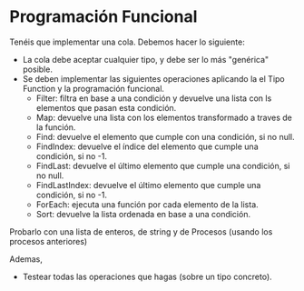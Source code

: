 # Programación Funcional

Tenéis que implementar una cola. Debemos hacer lo siguiente:
- La cola debe aceptar cualquier tipo, y debe ser lo más "genérica" posible.
- Se deben implementar las siguientes operaciones aplicando la el Tipo Function y la programación funcional.
  - Filter: filtra en base a una condición y devuelve una lista con ls elementos que pasan esta condición.
  - Map: devuelve una lista con los elementos transformado a traves de la función.
  - Find: devuelve el elemento que cumple con una condición, si no null.
  - FindIndex: devuelve el índice del elemento que cumple una condición, si no -1.
  - FindLast: devuelve el último elemento que cumple una condición, si no null.
  - FindLastIndex: devuelve el último elemento que cumple una condición, si no -1.
  - ForEach: ejecuta una función por cada elemento de la lista.
  - Sort: devuelve la lista ordenada en base a una condición.

Probarlo con una lista de enteros, de string y de Procesos (usando los procesos anteriores)

Ademas,
- Testear todas las operaciones que hagas (sobre un tipo concreto).
